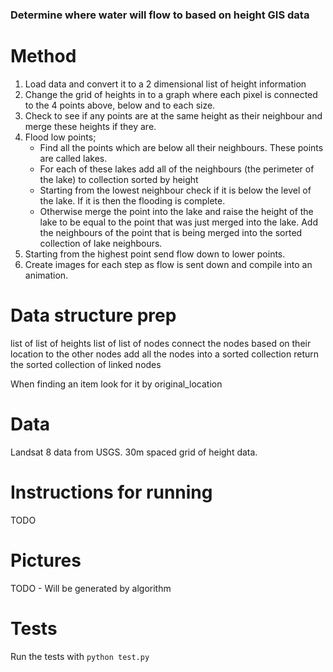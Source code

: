 ### Determine where water will flow to based on height GIS data

# Method

1. Load data and convert it to a 2 dimensional list of height information
2. Change the grid of heights in to a graph where each pixel is connected to the 4 points above, below and to each size.
3. Check to see if any points are at the same height as their neighbour and merge these heights if they are.
4. Flood low points;
    * Find all the points which are below all their neighbours. These points are called lakes.
    * For each of these lakes add all of the neighbours (the perimeter of the lake) to collection sorted by height
    * Starting from the lowest neighbour check if it is below the level of the lake. If it is then the flooding is complete.
    * Otherwise merge the point into the lake and raise the height of the lake to be equal to the point that was just merged into the lake. Add the neighbours of the point that is being merged into the sorted collection of lake neighbours.
5. Starting from the highest point send flow down to lower points.
6. Create images for each step as flow is sent down and compile into an animation.

# Data structure prep

list of list of heights
list of list of nodes
connect the nodes based on their location to the other nodes
add all the nodes into a sorted collection
return the sorted collection of linked nodes

When finding an item look for it by original_location

# Data

Landsat 8 data from USGS. 30m spaced grid of height data.

# Instructions for running

TODO

# Pictures

TODO - Will be generated by algorithm

# Tests

Run the tests with `python test.py`
